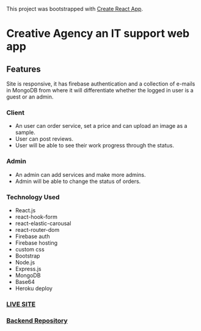 This project was bootstrapped with [Create React App](https://github.com/facebook/create-react-app).

# Creative Agency an IT support web app


## Features
Site is responsive, it has firebase authentication and a collection of e-mails in MongoDB from where it will differentiate whether the logged in user is a guest or an admin.

### Client 
- An user can order service, set a price and can upload an image as a sample.
- User can post reviews.
- User will be able to see their work progress through the status.

### Admin
- An admin can add services and make more admins.
- Admin will be able to change the status of orders.


### Technology Used 
- React.js
- react-hook-form
- react-elastic-carousal
- react-router-dom
- Firebase auth
- Firebase hosting
- custom css
- Bootstrap
- Node.js
- Express.js
- MongoDB
- Base64
- Heroku deploy

### [LIVE SITE](https://creative-agency-212d8.web.app/home)
### [Backend Repository](https://github.com/Rayhan0Islam0Shagor/creative-agency-server)
